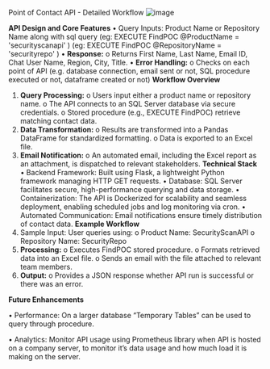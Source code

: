  Point of Contact API - Detailed Workflow
 ![image](https://github.com/user-attachments/assets/cf22cb2a-85fb-4ef9-8182-d1796af52e8b)
 
**API Design and Core Features**
•	Query Inputs: Product Name or Repository Name along with sql query 
                         (eg: EXECUTE FindPOC @ProductName = 'securityscanapi' )
		         (eg: EXECUTE FindPOC @RepositoryName = 'securityrepo' )
•	**Response:**
o	Returns First Name, Last Name, Email ID, Chat User Name, Region, City, Title.
•	**Error Handling:**
o	Checks on each point of API (e.g. database connection, email sent or not, SQL procedure executed or not, dataframe created or not)
        **Workflow Overview**
1.	**Query Processing:**
o	Users input either a product name or repository name.
o	The API connects to an SQL Server database via secure credentials.
o	Stored procedure (e.g., EXECUTE FindPOC) retrieve matching contact data.
2.	**Data Transformation:**
o	Results are transformed into a Pandas DataFrame for standardized formatting.
o	Data is exported to an Excel file.
3.	**Email Notification:**
o	An automated email, including the Excel report as an attachment, is dispatched to relevant stakeholders.
**Technical Stack**
•	Backend Framework: Built using Flask, a lightweight Python framework managing HTTP GET requests.
•	Database: SQL Server facilitates secure, high-performance querying and data storage.
•	Containerization: The API is Dockerized for scalability and seamless deployment, enabling scheduled jobs and log monitoring via cron.
•	Automated Communication: Email notifications ensure timely distribution of contact data.
**Example Workflow**
1.	Sample Input: User queries using:
o	Product Name: SecurityScanAPI
o	Repository Name: SecurityRepo
2.	**Processing:**
o	Executes FindPOC stored procedure.
o	Formats retrieved data into an Excel file.
o	Sends an email with the file attached to relevant team members.
3.	**Output:**
o	Provides a JSON response whether API run is successful or there was an error.

**Future Enhancements**

•	Performance: On a larger database “Temporary Tables” can be used to query through procedure.

•	Analytics: Monitor API usage using Prometheus library when API is hosted on a company server, to monitor it’s data usage and how much load it is making on the server.
